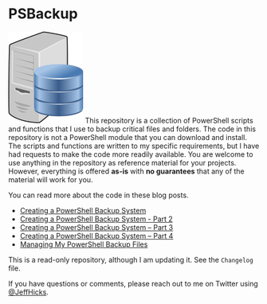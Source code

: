 # PSBackup

![data](assets/db.png) This repository is a collection of PowerShell scripts and functions that I use to backup critical files and folders. The code in this repository is not a PowerShell module that you can download and install. The scripts and functions are written to my specific requirements, but I have had requests to make the code more readily available. You are welcome to use anything in the repository as reference material for your projects. However, everything is offered **as-is** with **no guarantees** that any of the material will work for you.

You can read more about the code in these blog posts.

+ [Creating a PowerShell Backup System](https://jdhitsolutions.com/blog/powershell/6905/creating-a-powershell-backup-system/)
+ [Creating a PowerShell Backup System - Part 2](https://jdhitsolutions.com/blog/powershell/6910/creating-a-powershell-backup-system-part-2/)
+ [Creating a PowerShell Backup System – Part 3](https://jdhitsolutions.com/blog/powershell/6955/creating-a-powershell-backup-system-part-3/)
+ [Creating a PowerShell Backup System – Part 4](https://jdhitsolutions.com/blog/powershell/6962/creating-a-powershell-backup-system-part-4/)
+ [Managing My PowerShell Backup Files](https://jdhitsolutions.com/blog/powershell/7081/managing-my-powershell-backup-files/)

This is a read-only repository, although I am updating it. See the `Changelog` file.

If you have questions or comments, please reach out to me on Twitter using [@JeffHicks](https://twitter.com/jeffhicks).
